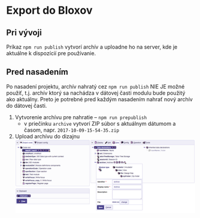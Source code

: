 Export do Bloxov
================

Pri vývoji
----------

Príkaz ```npm run publish``` vytvorí archív a uploadne ho na server, kde je aktuálne k dispozícií pre používanie.

Pred nasadením
--------------

Po nasadení projektu, archív nahratý cez ```npm run publish``` NIE JE možné použiť, t.j. archív ktorý sa nachádza v dátovej časti modulu bude použitý ako aktuálny. Preto je potrebné pred každým nasadením nahrať nový archív do dátovej časti.

1. Vytvorenie archívu pre nahratie
    – ```npm run prepublish```
    - v priečinku ```archive``` vytvorí ZIP súbor s aktuálnym dátumom a časom, napr. ```2017-10-09-15-54-35.zip```
4. Upload archívu do dizajnu
![Import](import.png)